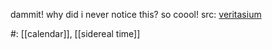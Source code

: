 dammit! why did i never notice this? so coool!
src: [veritasium](https://www.youtube.com/watch?v=FUHkTs-Ipfg) 

#: [[calendar]], [[sidereal time]]


